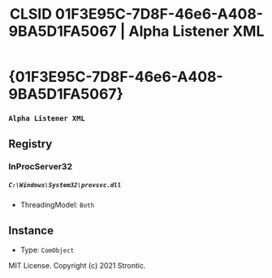 ﻿---
title: "CLSID 01F3E95C-7D8F-46e6-A408-9BA5D1FA5067 | Alpha Listener XML"
excerpt: What is COM-Object CLSID 01F3E95C-7D8F-46e6-A408-9BA5D1FA5067?
---

# {01F3E95C-7D8F-46e6-A408-9BA5D1FA5067}

### `Alpha Listener XML`

## Registry


### InProcServer32

##### `C:\Windows\System32\provsvc.dll`
* ThreadingModel: `Both`

## Instance

* Type: `ComObject`

MIT License. Copyright (c) 2021 Strontic.


